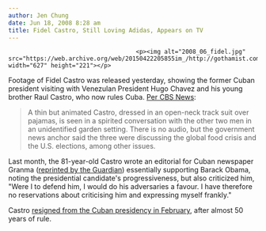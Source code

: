 ```yaml
---
author: Jen Chung
date: Jun 18, 2008 8:28 am
title: Fidel Castro, Still Loving Adidas, Appears on TV
---
```


	
										<p><img alt="2008_06_fidel.jpg" src="https://web.archive.org/web/20150422205855im_/http://gothamist.com/attachments/jen/2008_06_fidel.jpg" width="627" height="221"></p>

<p>Footage of Fidel Castro was released yesterday, showing the former Cuban president visiting with Venezulan President Hugo Chavez and his young brother Raul Castro, who now rules Cuba.  <a href="https://web.archive.org/web/20150422205855/http://www.cbsnews.com/stories/2008/06/17/world/main4188799.shtml">Per CBS News</a>:</p><blockquote>A thin but animated Castro, dressed in an open-neck track suit over pajamas, is seen in a spirited conversation with the other two men in an unidentified garden setting. There is no audio, but the government news anchor said the three were discussing the global food crisis and the U.S. elections, among other issues.</blockquote>Last month, the 81-year-old Castro wrote an editorial for Cuban newspaper Granma (<a href="https://web.archive.org/web/20150422205855/http://www.guardian.co.uk/commentisfree/2008/may/29/barackobama.cuba">reprinted by the Guardian</a>) essentially supporting Barack Obama, noting the presidential candidate&apos;s progressiveness, but also criticized him, &quot;Were I to defend him, I would do his adversaries a favour. I have therefore no reservations about criticising him and expressing myself frankly.&quot;<p></p>

<p>Castro <a href="https://web.archive.org/web/20150422205855/http://gothamist.com/2008/02/19/fidel_castro_re.php">resigned from the Cuban presidency in February</a>, after almost 50 years of rule.</p>					
										
									
				